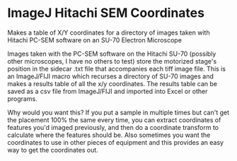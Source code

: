 # ImageJ Hitachi SEM Coordinates
Makes a table of X/Y coordinates for a directory of images taken with Hitachi PC-SEM software on an SU-70 Electron Microscope

Images taken with the PC-SEM software on the Hitachi SU-70 (possibly other microscopes, I have no others to test) store the
motorized stage's position in the sidecar .txt file that accompanies each tiff image file. This is an ImageJ/FIJI macro
which recurses a directory of SU-70 images and makes a results table of all the x/y coordinates.  The results table can be 
saved as a csv file from ImageJ/FIJI and imported into Excel or other programs.  

Why would you want this?  If you put a sample in multiple times but can't get the placement 100% the same every time, you can
extract coordinates of features you'd imaged previously, and then do a coordinate transform to calculate where the 
features should be.   Also sometimes you want the coordinates to use in other pieces of equipment and this provides an easy
way to get the coordinates out.  
